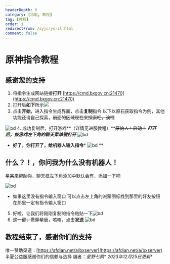 ```yaml
---
headerDepth: 0
category: [功能, 教程]
tag: [教程]
order: 1
redirectFrom: /syjc/ys-zl.html
comment: false
---
```


# 原神指令教程

## 感谢您的支持

 1. 将指令生成网站链接**打开**
      [https://cmd.bxgov.cn:21470](https://cmd.bxgov.cn:21470)
 2. 打开后**如下**所示![](/images/ys-zl/1af8ca6ca2e579a4bf505933ef2f0110.jpg)
 3. 点击**开始**，进入指令生成界面，点击**复制**指令
  以下以原石获取指令为例，其他功能还请自己探索，~~前面的区域现在来探索吧，诶嘿~~

![bd](/images/ys-zl/290f637ef06a423d3bb3da31dc3d5cee.jpg)
 4. 成功复制后，打开游戏**（详情见进服教程）**~~原始人！启动！~~
    ***打开后，按游戏左下角的聊天菜单键打开***
 ![bd](/images/ys-zl/16fb6aa6db3a23476fbef787ee716199.jpg)
 * **好了，你打开了，给机器人输入指令***
 ![bd](/images/ys-zl/80b9e17b0338c334a2d1aea76b4ba469.jpg)
**

## 什么？！，你问我为什么没有机器人！
~~星某来帮助你~~，聊天框左下角添加中默认会有，添加一下吧

![bd](/images/ys-zl/47d15482290d7267be82cba0489025f2.jpg)
- 如果这里没有指令输入窗口 可以点击左上角的派蒙图标找到那里的好友按钮 在那里一定有指令输入窗口

 5. 好啦，让我们将刚刚复制的指令粘贴一下![bd](/images/ys-zl/deba70455070053c68fc1d32bb2bfd07.jpg)
 6. ~~这一键，贯穿星辰~~，咳咳，点击**发送**
![bd](/images/ys-zl/dc6474280cb47eed99f5f2e1272da795.jpg)

## **教程结束了，感谢你们的支持**

唯一赞助渠道：[https://afdian.net/a/bxserver](https://afdian.net/a/bxserver)
半夏公益服感谢你们的信赖与选择
编者：*星野七枫**  *2023年12月25日更新**
